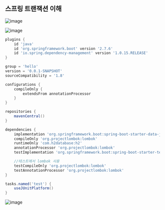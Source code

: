 ## **스프링 트랜잭션 이해**

![image](https://user-images.githubusercontent.com/79301439/210320670-3aadf8a7-13ac-4e26-886a-f4f7c6772f65.png)

![image](https://user-images.githubusercontent.com/79301439/210320699-9a040047-5561-4a80-a1d2-319d13294192.png)

```gradle
plugins {
	id 'java'
	id 'org.springframework.boot' version '2.7.6'
	id 'io.spring.dependency-management' version '1.0.15.RELEASE'
}

group = 'hello'
version = '0.0.1-SNAPSHOT'
sourceCompatibility = '1.8'

configurations {
	compileOnly {
		extendsFrom annotationProcessor
	}
}

repositories {
	mavenCentral()
}

dependencies {
	implementation 'org.springframework.boot:spring-boot-starter-data-jpa'
	compileOnly 'org.projectlombok:lombok'
	runtimeOnly 'com.h2database:h2'
	annotationProcessor 'org.projectlombok:lombok'
	testImplementation 'org.springframework.boot:spring-boot-starter-test'

	//테스트에서 lombok 사용
	testCompileOnly 'org.projectlombok:lombok'
	testAnnotationProcessor 'org.projectlombok:lombok'
}

tasks.named('test') {
	useJUnitPlatform()
}
```

![image](https://user-images.githubusercontent.com/79301439/210320831-b527f9d0-ede6-42af-acff-83a4a43a69b1.png)
